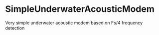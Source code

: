 # SimpleUnderwaterAcousticModem
Very simple underwater acoustic modem based on Fs/4 frequency detection
